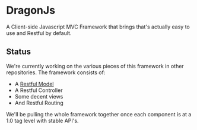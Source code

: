 DragonJs
=========

A Client-side Javascript MVC Framework that brings that's actually easy to use and Restful by default.

Status
------

We're currently working on the various pieces of this framework in other repositories. The framework consists of:

* A [Restful Model](https://github.com/thedeepwoodsbrigade/restful-model)
* A Restful Controller
* Some decent views
* And Restful Routing

We'll be pulling the whole framework together once each component is at a 1.0 tag level with stable API's.
